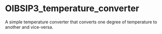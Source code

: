# OIBSIP3_temperature_converter
A simple temperature converter that converts one degree of temperature to another and vice-versa.

